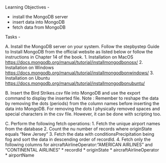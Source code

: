 Learning Objectives - 
* install the MongoDB server
* insert data into MongoDB
* fetch data from MongoDB

Tasks - 

A. Install the MongoDB server on your system. Follow the stepbystep Guide to Install MongoDB from the official website as listed below 
  or follow the instructions in Chapter 14 of the book.
    1. Installation on MacOS https://docs.mongodb.org/manual/tutorial/installmongodbonosx/
    2. Installation on Windows https://docs.mongodb.org/manual/tutorial/installmongodbonwindows/
    3. Installation on Ubuntu https://docs.mongodb.org/manual/tutorial/installmongodbonubuntu/

B. Insert the Bird Strikes.csv file into MongoDB and use the export command to display the inserted file. Note : Remember to reshape 
  the data by removing the dots (periods) from the column names before inserting the data into MongoDB.
  For removing the dots I physically removed spaces and special characters in the csv file. However, it can be done with scripting too.

C. Perform the following fetch operations:
    1. Fetch the unique airport names from the database
    2. Count the nu number of records where originState equals “New Jersey”
    3. Fetch the data with conditionsPrecipitation being fog and sort the data in descending order of recordId.
    4. Fetch only the following columns for aircraftAirlineOperator:“AMERICAN AIRLINES” and “CONTINENTAL AIRLINES”
      * recordId
      * originState
      * aircraftAirlineOperator
      * airportName
